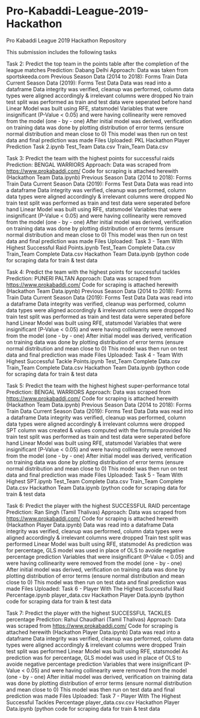# Pro-Kabaddi-League-2019-Hackathon
Pro Kabaddi League 2019 Hackathon Repository

This submission includes the following tasks

Task 2: Predict the top team in the points table after the completion of the league matches
Prediction: Dabang Delhi
Approach:
Data was taken from sportskeeda.com 
Previous Season Data (2014 to 2018): Forms Train Data
Current Season Data (2019): Forms Test Data
Data was read into a dataframe
Data integrity was verified, cleanup was performed, column data types were aligned accordingly & irrelevant columns were dropped
No train test split was performed as train and test data were seperated before hand
Linear Model was built using RFE, statsmodel
Variables that were insignificant (P-Value < 0.05) and were having collinearity were removed from the model (one - by - one)
After initial model was derived, verification on training data was done by plotting distribution of error terms (ensure normal distribution and mean close to 0)
This model was then run on test data and final prediction was made
Files Uploaded: 
  PKL Hackathon Player Prediction Task 2.ipynb
  Test_Team Data.csv
  Train_Team Data.csv

Task 3: Predict the team with the highest points for successful raids
Prediction: BENGAL WARRIORS
Approach: 
Data was scraped from https://www.prokabaddi.com/
Code for scraping is attached herewith (Hackathon Team Data.ipynb)
Previous Season Data (2014 to 2018): Forms Train Data
Current Season Data (2019): Forms Test Data
Data was read into a dataframe
Data integrity was verified, cleanup was performed, column data types were aligned accordingly & irrelevant columns were dropped
No train test split was performed as train and test data were seperated before hand
Linear Model was built using RFE, statsmodel
Variables that were insignificant (P-Value < 0.05) and were having collinearity were removed from the model (one - by - one)
After initial model was derived, verification on training data was done by plotting distribution of error terms (ensure normal distribution and mean close to 0)
This model was then run on test data and final prediction was made
Files Uploaded:
  Task 3 - Team With Highest Successful Raid Points.ipynb
  Test_Team Complete Data.csv
  Train_Team Complete Data.csv
  Hackathon Team Data.ipynb (python code for scraping data for train & test data
  
Task 4: Predict the team with the highest points for successful tackles 
Prediction: PUNERI PALTAN
Approach: 
Data was scraped from https://www.prokabaddi.com/
Code for scraping is attached herewith (Hackathon Team Data.ipynb)
Previous Season Data (2014 to 2018): Forms Train Data
Current Season Data (2019): Forms Test Data
Data was read into a dataframe
Data integrity was verified, cleanup was performed, column data types were aligned accordingly & irrelevant columns were dropped
No train test split was performed as train and test data were seperated before hand
Linear Model was built using RFE, statsmodel
Variables that were insignificant (P-Value < 0.05) and were having collinearity were removed from the model (one - by - one)
After initial model was derived, verification on training data was done by plotting distribution of error terms (ensure normal distribution and mean close to 0)
This model was then run on test data and final prediction was made
Files Uploaded:
  Task 4 - Team With Highest Successful Tackle Points.ipynb
  Test_Team Complete Data.csv
  Train_Team Complete Data.csv
  Hackathon Team Data.ipynb (python code for scraping data for train & test data
  
Task 5: Predict the team with the highest highest super-performance total
Prediction: BENGAL WARRIORS
Approach: 
Data was scraped from https://www.prokabaddi.com/
Code for scraping is attached herewith (Hackathon Team Data.ipynb)
Previous Season Data (2014 to 2018): Forms Train Data
Current Season Data (2019): Forms Test Data
Data was read into a dataframe
Data integrity was verified, cleanup was performed, column data types were aligned accordingly & irrelevant columns were dropped
SPT column was created & values computed with the formula provided
No train test split was performed as train and test data were seperated before hand
Linear Model was built using RFE, statsmodel
Variables that were insignificant (P-Value < 0.05) and were having collinearity were removed from the model (one - by - one)
After initial model was derived, verification on training data was done by plotting distribution of error terms (ensure normal distribution and mean close to 0)
This model was then run on test data and final prediction was made
Files Uploaded:
  Task 5 - Team With Highest SPT.ipynb
  Test_Team Complete Data.csv
  Train_Team Complete Data.csv
  Hackathon Team Data.ipynb (python code for scraping data for train & test data
  
Task 6: Predict the player with the highest SUCCESSFUL RAID percentage
Prediction: Ran Singh (Tamil Thalivas)
Approach: 
Data was scraped from https://www.prokabaddi.com/
Code for scraping is attached herewith (Hackathon Player Data.ipynb)
Data was read into a dataframe
Data integrity was verified, cleanup was performed, column data types were aligned accordingly & irrelevant columns were dropped
Train test split was performed
Linear Model was built using RFE, statsmodel
As prediction was for percentage, GLS model was used in place of OLS to avoide negative percentage prediction
Variables that were insignificant (P-Value < 0.05) and were having collinearity were removed from the model (one - by - one)
After initial model was derived, verification on training data was done by plotting distribution of error terms (ensure normal distribution and mean close to 0)
This model was then run on test data and final prediction was made
Files Uploaded:
  Task 6 - Player With The Highest Successful Raid Percentage.ipynb
  player_data.csv
  Hackathon Player Data.ipynb (python code for scraping data for train & test data
  
Task 7: Predict the player with the highest SUCCESSFUL TACKLES percentage
Prediction: Rahul Chaudhari (Tamil Thalivas)
Approach: 
Data was scraped from https://www.prokabaddi.com/
Code for scraping is attached herewith (Hackathon Player Data.ipynb)
Data was read into a dataframe
Data integrity was verified, cleanup was performed, column data types were aligned accordingly & irrelevant columns were dropped
Train test split was performed
Linear Model was built using RFE, statsmodel
As prediction was for percentage, GLS model was used in place of OLS to avoide negative percentage prediction
Variables that were insignificant (P-Value < 0.05) and were having collinearity were removed from the model (one - by - one)
After initial model was derived, verification on training data was done by plotting distribution of error terms (ensure normal distribution and mean close to 0)
This model was then run on test data and final prediction was made
Files Uploaded:
  Task 7 - Player With The Highest Successful Tackles Percentage
  player_data.csv.csv
  Hackathon Player Data.ipynb (python code for scraping data for train & test data
